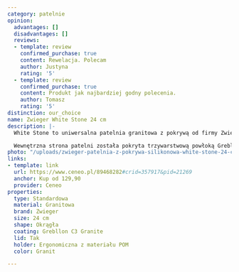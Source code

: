 ```yaml
---
category: patelnie
opinion:
  advantages: []
  disadvantages: []
  reviews:
  - template: review
    confirmed_purchase: true
    content: Rewelacja. Polecam
    author: Justyna
    rating: '5'
  - template: review
    confirmed_purchase: true
    content: Produkt jak najbardziej godny polecenia.
    author: Tomasz
    rating: '5'
distinction: our_choice
name: Zwieger White Stone 24 cm
description: |-
  White Stone to uniwersalna patelnia granitowa z pokrywą od firmy Zwieger. Została wykonana z aluminium i pokryta od wewnątrz innowacyjną powłoką nieprzywierającą. Dzięki swoim właściwościom naczynie jest doskonałym przewodnikiem i akumulatorem ciepła. To patelnia dedykowana zarówno kulinarnym specjalistom, jak i domowym miłośnikom gotowania.

  Wewnętrzna strona patelni została pokryta trzywarstwową powłoką Grebllon C3 Granite, dzięki której potrawy nie przywierają do dna podczas smażenia. Zewnętrzna strona naczynia pokryta została natomiast lakierem silikonowym o właściwościach żaroodpornych. Dzięki obydwu powłokom patelnia jest odporna na zarysowania i odkształcenia. Ergonomiczna rączka patelni została wykonana z trwałego tworzywa. Producent wydłużył dodatkowo uchwyt do 120%, zapewniając tym samym odpowiednie wyważenie naczynia. Patelnia jest przystosowana do użytku na wszystkich typach kuchenek. Pokrywa ze szkła hartowanego została otoczona silikonem. Znajduje się w niej także otwór służący do odparowania gorącego powietrza.
photo: "/uploads/zwieger-patelnia-z-pokrywa-silikonowa-white-stone-24-cm.png"
links:
- template: link
  url: https://www.ceneo.pl/89468282#crid=357917&pid=21269
  anchor: Kup od 129,90
  provider: Ceneo
properties:
  type: Standardowa
  material: Granitowa
  brand: Zwieger
  size: 24 cm
  shape: Okrągła
  coating: Grebllon C3 Granite
  lid: Tak
  holder: Ergonomiczna z materiału POM
  color: Granit

---
```


